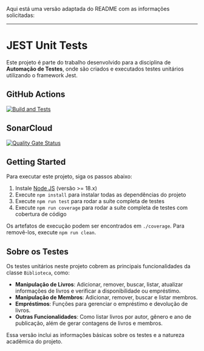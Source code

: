 Aqui está uma versão adaptada do README com as informações solicitadas:

---

# JEST Unit Tests

Este projeto é parte do trabalho desenvolvido para a disciplina de **Automação de Testes**, onde são criados e executados testes unitários utilizando o framework Jest.

## GitHub Actions

[![Build and Tests](https://github.com/ugioni/unit-tests-jest/actions/workflows/node.js.yml/badge.svg?branch=master)](https://github.com/ugioni/unit-tests-jest/actions/workflows/node.js.yml)

## SonarCloud

[![Quality Gate Status](https://sonarcloud.io/api/project_badges/measure?project=ugioni_unit-tests-jest&metric=alert_status)](https://sonarcloud.io/summary/new_code?id=ugioni_unit-tests-jest)

## Getting Started

Para executar este projeto, siga os passos abaixo:

1. Instale [Node JS](https://nodejs.org/) (versão >= 18.x)
1. Execute `npm install` para instalar todas as dependências do projeto
1. Execute `npm run test` para rodar a suíte completa de testes
1. Execute `npm run coverage` para rodar a suíte completa de testes com cobertura de código

Os artefatos de execução podem ser encontrados em `./coverage`. Para removê-los, execute `npm run clean`.

## Sobre os Testes

Os testes unitários neste projeto cobrem as principais funcionalidades da classe `Biblioteca`, como:
- **Manipulação de Livros**: Adicionar, remover, buscar, listar, atualizar informações de livros e verificar a disponibilidade ou empréstimo.
- **Manipulação de Membros**: Adicionar, remover, buscar e listar membros.
- **Empréstimos**: Funções para gerenciar o empréstimo e devolução de livros.
- **Outras Funcionalidades**: Como listar livros por autor, gênero e ano de publicação, além de gerar contagens de livros e membros.

Essa versão inclui as informações básicas sobre os testes e a natureza acadêmica do projeto.